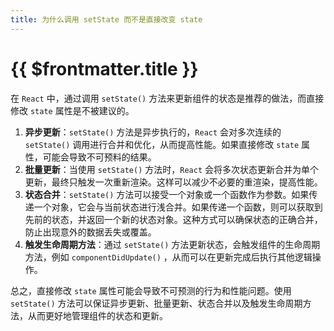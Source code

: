 ```yaml
---
title: 为什么调用 setState 而不是直接改变 state
---
```


# {{ $frontmatter.title }}

在 `React` 中，通过调用 `setState()` 方法来更新组件的状态是推荐的做法，而直接修改 `state` 属性是不被建议的。

1. **异步更新**：`setState()` 方法是异步执行的，`React` 会对多次连续的 `setState()` 调用进行合并和优化，从而提高性能。如果直接修改 `state` 属性，可能会导致不可预料的结果。
2. **批量更新**：当使用 `setState()` 方法时，`React` 会将多次状态更新合并为单个更新，最终只触发一次重新渲染。这样可以减少不必要的重渲染，提高性能。
3. **状态合并**：`setState()` 方法可以接受一个对象或一个函数作为参数。如果传递一个对象，它会与当前状态进行浅合并。如果传递一个函数，则可以获取到先前的状态，并返回一个新的状态对象。这种方式可以确保状态的正确合并，防止出现意外的数据丢失或覆盖。
4. **触发生命周期方法**：通过 `setState()` 方法更新状态，会触发组件的生命周期方法，例如 `componentDidUpdate()` ，从而可以在更新完成后执行其他逻辑操作。

总之，直接修改 `state` 属性可能会导致不可预测的行为和性能问题。使用 `setState()` 方法可以保证异步更新、批量更新、状态合并以及触发生命周期方法，从而更好地管理组件的状态和更新。
